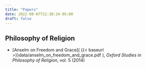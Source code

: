 ```yaml
---
title: "Papers"
date: 2022-08-07T22:38:24-05:00
draft: false
---
```


Philosophy of Religion
------------------------
- [Anselm on Freedom and Grace]( {{< baseurl >}}data/anselm_on_freedom_and_grace.pdf ), _Oxford Studies in Philosophy of Religion_, vol. 5 (2014)

